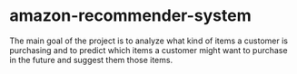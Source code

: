 # amazon-recommender-system
The main goal of the project is to analyze what kind of items a customer is purchasing and to predict which items a customer might want to purchase in the future and suggest them those items.
